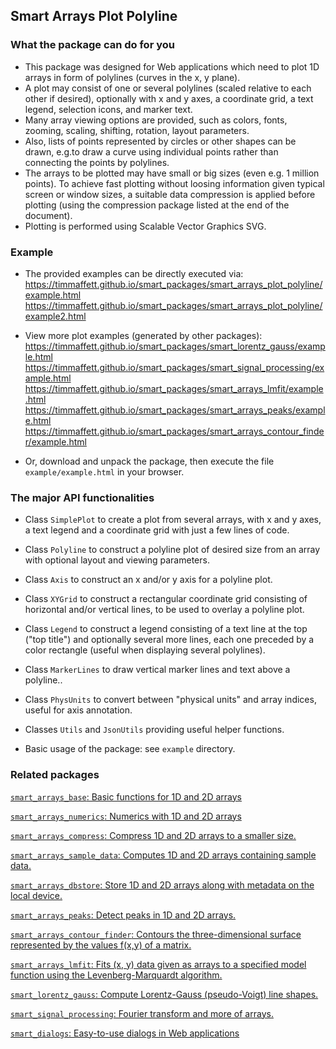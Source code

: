 ## Smart Arrays Plot Polyline

### What the package can do for you
- This package was designed for Web applications which need to plot 1D arrays in form of polylines (curves in the x, y plane).
- A plot may consist of one or several polylines (scaled relative to each other if desired), optionally with x and y axes, a coordinate grid, a text legend, selection icons, and marker text.
- Many array viewing options are provided, such as colors, fonts, zooming, scaling, shifting, rotation, layout parameters. 
- Also, lists of points represented by circles or other shapes can be drawn, e.g.to draw a curve using individual points rather than connecting the points by polylines.
- The arrays to be plotted may have small or big sizes (even e.g. 1 million points). To achieve fast plotting without loosing information given typical screen or window sizes, a suitable data compression is applied before plotting (using the compression package listed at the end of the document).
- Plotting is performed using Scalable Vector Graphics SVG.

### Example
- The provided examples can be directly executed via:
  https://timmaffett.github.io/smart_packages/smart_arrays_plot_polyline/example.html
  https://timmaffett.github.io/smart_packages/smart_arrays_plot_polyline/example2.html

- View more plot examples (generated by other packages): 
https://timmaffett.github.io/smart_packages/smart_lorentz_gauss/example.html
https://timmaffett.github.io/smart_packages/smart_signal_processing/example.html
https://timmaffett.github.io/smart_packages/smart_arrays_lmfit/example.html
https://timmaffett.github.io/smart_packages/smart_arrays_peaks/example.html
https://timmaffett.github.io/smart_packages/smart_arrays_contour_finder/example.html

- Or, download and unpack the package, then execute the file `example/example.html` in your browser.

### The major API functionalities

- Class `SimplePlot` to create a plot from several arrays, with x and y axes, a text legend and a coordinate grid with just a few lines of code.

- Class `Polyline` to construct a polyline plot of desired size from an array with optional layout and viewing parameters.

- Class `Axis` to construct an x and/or y axis for a polyline plot.

- Class `XYGrid` to construct a rectangular coordinate grid consisting of horizontal and/or vertical lines, to be used to overlay a polyline plot.

- Class `Legend` to construct a legend consisting of a text line at the top ("top title") and          optionally several more lines, each one preceded by a color rectangle (useful when displaying several polylines).

- Class `MarkerLines` to draw vertical marker lines and text above a polyline..

- Class `PhysUnits` to convert between "physical units" and array indices, useful for axis annotation.

- Classes `Utils` and `JsonUtils` providing useful helper functions.

- Basic usage of the package: see `example` directory.


### Related packages

[`smart_arrays_base`: Basic functions for 1D and 2D arrays]( https://pub.dartlang.org/packages/smart_arrays_base)

[`smart_arrays_numerics`: Numerics with 1D and 2D arrays]( https://pub.dartlang.org/packages/smart_arrays_numerics)

[`smart_arrays_compress`: Compress 1D and 2D arrays to a smaller size.]( https://pub.dartlang.org/packages/smart_arrays_compress)

[`smart_arrays_sample_data`: Computes 1D and 2D arrays containing sample data.]( https://pub.dartlang.org/packages/smart_arrays_sample_data)

[`smart_arrays_dbstore`: Store 1D and 2D arrays along with metadata on the local device.]( https://pub.dartlang.org/packages/smart_arrays_dbstore)

[`smart_arrays_peaks`: Detect peaks in 1D and 2D arrays.]( https://pub.dartlang.org/packages/smart_arrays_peaks)

[`smart_arrays_contour_finder`: Contours the three-dimensional surface represented by the values f(x,y) of a matrix.]( https://pub.dartlang.org/packages/smart_arrays_contour_finder)

[`smart_arrays_lmfit`: Fits (x, y) data given as arrays to a specified model function using the  Levenberg-Marquardt algorithm.]( https://pub.dartlang.org/packages/smart_arrays_lmfit)

[`smart_lorentz_gauss`: Compute Lorentz-Gauss (pseudo-Voigt) line shapes.]( https://pub.dartlang.org/packages/smart_lorentz_gauss)

[`smart_signal_processing`: Fourier transform and more of arrays.]( https://pub.dartlang.org/packages/smart_signal_processing)

[`smart_dialogs`: Easy-to-use dialogs in Web applications]( https://pub.dartlang.org/packages/smart_dialogs)